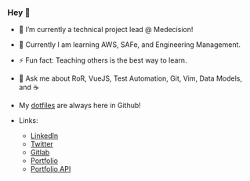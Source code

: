 ### Hey 👋
- 🔭 I’m currently a technical project lead @ Medecision!

- 🌱 Currently I am learning AWS, SAFe, and Engineering Management.

- ⚡ Fun fact: Teaching others is the best way to learn.

- 💬 Ask me about RoR, VueJS, Test Automation, Git, Vim, Data Models, and ☕

- My [dotfiles](https://github.com/josephbwalters/dotfiles) are always here in Github!

- Links:
    - [LinkedIn](https://www.linkedin.com/in/josephbwalters/)
    - [Twitter](https://twitter.com/josephbwalters)
    - [Gitlab](https://gitlab.com/josephbwalters)
    - [Portfolio](https://www.josephbwalters.dev)
    - [Portfolio API](https://www.api.josephbwalters.dev)

<!--
**josephbwalters/josephbwalters** is a ✨ _special_ ✨ repository because its `README.md` (this file) appears on your GitHub profile.

Here are some ideas to get you started:

- 🔭 I’m currently working on ...
- 🌱 I’m currently learning ...
- 👯 I’m looking to collaborate on ...
- 🤔 I’m looking for help with ...
- 💬 Ask me about ...
- 📫 How to reach me: ...
- 😄 Pronouns: ...
- ⚡ Fun fact: ...
-->
